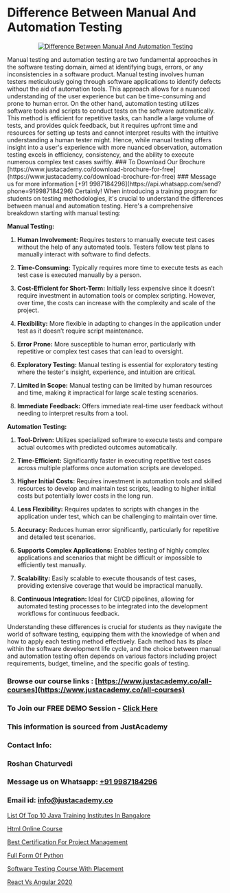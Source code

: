 # Difference Between Manual And Automation Testing

<p align="center">
  <a href="https://justacademy.co/program-detail/software-testing">
    <img src="https://justacademy.co/storage2/program_images/1704700438.webp" alt="Difference Between Manual And Automation Testing">
  </a>
</p>
Manual testing and automation testing are two fundamental approaches in the software testing domain, aimed at identifying bugs, errors, or any inconsistencies in a software product. Manual testing involves human testers meticulously going through software applications to identify defects without the aid of automation tools. This approach allows for a nuanced understanding of the user experience but can be time-consuming and prone to human error. On the other hand, automation testing utilizes software tools and scripts to conduct tests on the software automatically. This method is efficient for repetitive tasks, can handle a large volume of tests, and provides quick feedback, but it requires upfront time and resources for setting up tests and cannot interpret results with the intuitive understanding a human tester might. Hence, while manual testing offers insight into a user's experience with more nuanced observation, automation testing excels in efficiency, consistency, and the ability to execute numerous complex test cases swiftly.
### To Download Our Brochure [https://www.justacademy.co/download-brochure-for-free](https://www.justacademy.co/download-brochure-for-free)
### Message us for more information [+91 9987184296](https://api.whatsapp.com/send?phone=919987184296)
Certainly! When introducing a training program for students on testing methodologies, it's crucial to understand the differences between manual and automation testing. Here's a comprehensive breakdown starting with manual testing:

**Manual Testing:**

1) **Human Involvement:** Requires testers to manually execute test cases without the help of any automated tools. Testers follow test plans to manually interact with software to find defects.

2) **Time-Consuming:** Typically requires more time to execute tests as each test case is executed manually by a person.

3) **Cost-Efficient for Short-Term:** Initially less expensive since it doesn’t require investment in automation tools or complex scripting. However, over time, the costs can increase with the complexity and scale of the project.

4) **Flexibility:** More flexible in adapting to changes in the application under test as it doesn’t require script maintenance.

5) **Error Prone:** More susceptible to human error, particularly with repetitive or complex test cases that can lead to oversight.

6) **Exploratory Testing:** Manual testing is essential for exploratory testing where the tester's insight, experience, and intuition are critical.

7) **Limited in Scope:** Manual testing can be limited by human resources and time, making it impractical for large scale testing scenarios.

8) **Immediate Feedback:** Offers immediate real-time user feedback without needing to interpret results from a tool.

**Automation Testing:**

1) **Tool-Driven:** Utilizes specialized software to execute tests and compare actual outcomes with predicted outcomes automatically.

2) **Time-Efficient:** Significantly faster in executing repetitive test cases across multiple platforms once automation scripts are developed.

3) **Higher Initial Costs:** Requires investment in automation tools and skilled resources to develop and maintain test scripts, leading to higher initial costs but potentially lower costs in the long run.

4) **Less Flexibility:** Requires updates to scripts with changes in the application under test, which can be challenging to maintain over time.

5) **Accuracy:** Reduces human error significantly, particularly for repetitive and detailed test scenarios.

6) **Supports Complex Applications:** Enables testing of highly complex applications and scenarios that might be difficult or impossible to efficiently test manually.

7) **Scalability:** Easily scalable to execute thousands of test cases, providing extensive coverage that would be impractical manually.

8) **Continuous Integration:** Ideal for CI/CD pipelines, allowing for automated testing processes to be integrated into the development workflows for continuous feedback.

Understanding these differences is crucial for students as they navigate the world of software testing, equipping them with the knowledge of when and how to apply each testing method effectively. Each method has its place within the software development life cycle, and the choice between manual and automation testing often depends on various factors including project requirements, budget, timeline, and the specific goals of testing.

### Browse our course links : [https://www.justacademy.co/all-courses](https://www.justacademy.co/all-courses) 
### To Join our FREE DEMO Session - [Click Here](https://www.justacademy.co/register-for-course-demo)


### This information is sourced from JustAcademy
### Contact Info:
### Roshan Chaturvedi
### Message us on Whatsapp: [+91 9987184296](https://api.whatsapp.com/send?phone=919987184296)
### Email id: [info@justacademy.co](mailto:info@justacademy.co)
                
[List Of Top 10 Java Training Institutes In Bangalore](https://www.linkedin.com/pulse/list-top-10-java-training-institutes-bangalore-hfwle?trackingId=0sscWztl5CW3lrMdL9ZEyA%3D%3D&lipi=urn%3Ali%3Apage%3Ad_flagship3_company_admin%3BDG20AQYaSWe2d50JwV39vA%3D%3D)

[Html Online Course](https://www.linkedin.com/pulse/html-online-course-justacademy-boston-6yede?trackingId=MA5LPAWma5NjM7g372XTmw%3D%3D&lipi=urn%3Ali%3Apage%3Ad_flagship3_company_admin%3BTbY8fN%2BZSiWS3%2FqQQu1Jtw%3D%3D)

[Best Certification For Project Management](https://medium.com/@AkashSingh2052/best-certification-for-project-management-5ba84d1991c6)

[Full Form Of Python](https://medium.com/@ranemanish460/full-form-of-python-d2a42f324c91)

[Software Testing Course With Placement](https://justacademyin.github.io/justacademy/software-testing-course-with-placement)

[React Vs Angular 2020](https://justacademyin.github.io/justacademy/react-vs-angular-2020)


